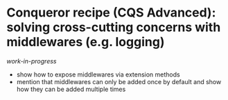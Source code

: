 # Conqueror recipe (CQS Advanced): solving cross-cutting concerns with middlewares (e.g. logging)

_work-in-progress_

- show how to expose middlewares via extension methods
- mention that middlewares can only be added once by default and show how they can be added multiple times
